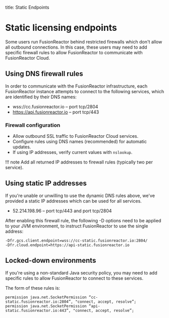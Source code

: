 title: Static Endpoints

# Static licensing endpoints

Some users run FusionReactor behind restricted firewalls which don't allow all outbound connections. In this case, these users may need to add specific firewall rules to allow FusionReactor to communicate with FusionReactor Cloud.

## Using DNS firewall rules

In order to communicate with the FusionReactor infrastructure, each FusionReactor instance attempts to connect to the following services, which are identified by their DNS names:

* wss://cc.fusionreactor.io – port tcp/2804
* https://api.fusionreactor.io – port tcp/443


### Firewall configuration

- Allow outbound SSL traffic to FusionReactor Cloud services.
- Configure rules using DNS names (recommended) for automatic updates.
- If using IP addresses, verify current values with `nslookup`.

!!! note
    Add all returned IP addresses to firewall rules (typically two per service).



## Using static IP addresses

If you're unable or unwilling to use the dynamic DNS rules above, we've provided a static IP addresses which can be used for all services.

* 52.214.198.96 – port tcp/443 and port tcp/2804

After enabling this firewall rule, the following -D options need to be applied to your JVM environment, to instruct FusionReactor to use the single address:

```
-Dfr.gcs.client.endpoint=wss://cc-static.fusionreactor.io:2804/
-Dfr.cloud.endpoint=https://api-static.fusionreactor.io
```

## Locked-down environments

If you're using a non-standard Java security policy, you may need to add specific rules to allow FusionReactor to connect to these services.

The form of these rules is:

```
permission java.net.SocketPermission “cc-static.fusionreactor.io:2804”, "connect, accept, resolve”;
permission java.net.SocketPermission “api-static.fusionreactor.io:443”, "connect, accept, resolve”;
```
